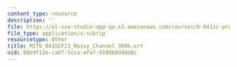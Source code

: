 ```yaml
---
content_type: resource
description: ''
file: https://ol-ocw-studio-app-qa.s3.amazonaws.com/courses/6-041sc-probabilistic-systems-analysis-and-applied-probability-fall-2013/80e9f12eca8f5ccaafaf9109b8d4bb8c_MIT6_041SCF13_Noisy_Channel_300k.vtt
file_type: application/x-subrip
resourcetype: Other
title: MIT6_041SCF13_Noisy_Channel_300k.srt
uid: 80e9f12e-ca8f-5cca-afaf-9109b8d4bb8c
---
```

